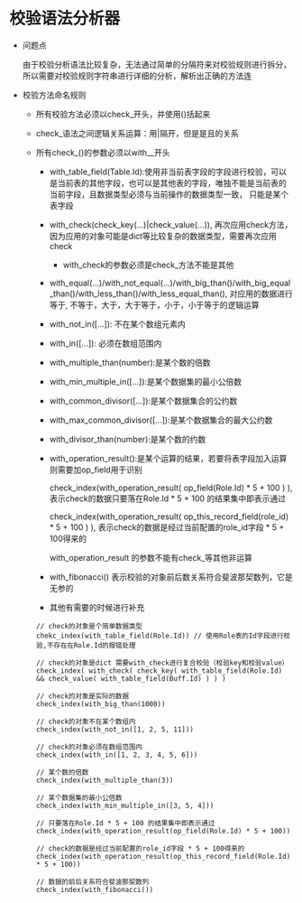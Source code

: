 # 校验语法分析器

* 问题点

  由于校验分析语法比较复杂，无法通过简单的分隔符来对校验规则进行拆分，所以需要对校验规则字符串进行详细的分析，解析出正确的方法连

* 校验方法命名规则

  * 所有校验方法必须以check_开头，并使用()括起来

  * check_语法之间逻辑关系运算：用|隔开，但是是且的关系

  * 所有check_()的参数必须以with__开头

    * with_table_field(Table.Id):使用非当前表字段的字段进行校验，可以是当前表的其他字段，也可以是其他表的字段，唯独不能是当前表的当前字段，且数据类型必须与当前操作的数据类型一致， 只能是某个表字段

    * with_check(check_key(...)|check_value(...)), 再次应用check方法，因为应用的对象可能是dict等比较复杂的数据类型，需要再次应用check

      * with_check的参数必须是check_方法不能是其他

    * with_equal(...)/with_not_equal(...)/with_big_than()/with_big_equal_than()/with_less_than()/with_less_equal_than(), 对应用的数据进行等于, 不等于，大于，大于等于，小于，小于等于的逻辑运算

    * with_not_in([...]): 不在某个数组元素内

    * with_in([...]): 必须在数组范围内

    * with_multiple_than(number):是某个数的倍数

    * with_min_multiple_in([...]):是某个数据集的最小公倍数

    * with_common_divisor([...]):是某个数据集合的公约数

    * with_max_common_divisor([...]):是某个数据集合的最大公约数

    * with_divisor_than(number):是某个数的约数

    * with_operation_result():是某个运算的结果，若要将表字段加入运算则需要加op_field用于识别

      check_index(with_operation_result( op_field(Role.Id) * 5  + 100 ) ), 表示check的数据只要落在Role.Id * 5 + 100 的结果集中即表示通过

      check_index(with_operation_result( op_this_record_field(role_id) * 5  + 100 ) ), 表示check的数据是经过当前配置的role_id字段 * 5 + 100得来的

      with_operation_result 的参数不能有check_等其他非运算

    * with_fibonacci() 表示校验的对象前后数关系符合斐波那契数列，它是无参的

    * 其他有需要的时候进行补充

    ```
    // check的对象是个简单数据类型
    chekc_index(with_table_field(Role.Id)) // 使用Role表的Id字段进行校验,不存在在Role.Id的报错处理
    
    // check的对象是dict 需要with_check进行复合校验（校验key和校验value）
    check_index( with_check( check_key( with_table_field(Role.Id) && check_value( with_table_field(Buff.Id) ) ) )
    
    // check的对象是实际的数据
    check_index(with_big_than(1000))
    
    // check的对象不在某个数组内
    check_index(with_not_in([1, 2, 5, 11]))
    
    // check的对象必须在数组范围内
    check_index(with_in([1, 2, 3, 4, 5, 6]))
    
    // 某个数的倍数
    check_index(with_multiple_than(3))
    
    // 某个数据集的最小公倍数
    check_index(with_min_multiple_in([3, 5, 4]))
    
    // 只要落在Role.Id * 5 + 100 的结果集中即表示通过
    check_index(with_operation_result(op_field(Role.Id) * 5 + 100))
    
    // check的数据是经过当前配置的role_id字段 * 5 + 100得来的
    check_index(with_operation_result(op_this_record_field(Role.Id) * 5 + 100))
    
    // 数据的前后关系符合斐波那契数列
    check_index(with_fibonacci())
    
    ```

    